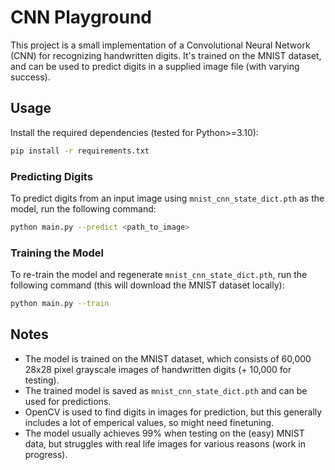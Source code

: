 # CNN Playground

This project is a small implementation of a Convolutional Neural Network (CNN) for recognizing handwritten digits. It's trained on the MNIST dataset, and can be used to predict digits in a supplied image file (with varying success).

## Usage

Install the required dependencies (tested for Python>=3.10):
```bash
pip install -r requirements.txt
```

### Predicting Digits

To predict digits from an input image using `mnist_cnn_state_dict.pth` as the model, run the following command:
```bash
python main.py --predict <path_to_image>
```

### Training the Model

To re-train the model and regenerate `mnist_cnn_state_dict.pth`, run the following command (this will download the MNIST dataset locally):
```bash
python main.py --train
```

## Notes

- The model is trained on the MNIST dataset, which consists of 60,000 28x28 pixel grayscale images of handwritten digits (+ 10,000 for testing).
- The trained model is saved as `mnist_cnn_state_dict.pth` and can be used for predictions.
- OpenCV is used to find digits in images for prediction, but this generally includes a lot of emperical values, so might need finetuning.
- The model usually achieves 99% when testing on the (easy) MNIST data, but struggles with real life images for various reasons (work in progress).
